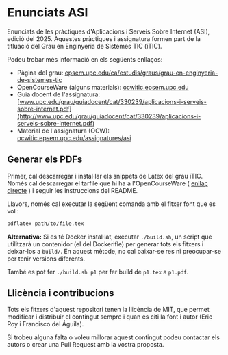 # Enunciats ASI

Enunciats de les pràctiques d'Aplicacions i Serveis Sobre Internet (ASI),
edició del 2025. Aquestes pràctiques i assignatura formen part de la titluació
del Grau en Enginyeria de Sistemes TIC (iTIC).

Podeu trobar més informació en els següents enllaços:

- Pàgina del grau: [epsem.upc.edu/ca/estudis/graus/grau-en-enginyeria-de-sistemes-tic](https://epsem.upc.edu/ca/estudis/graus/grau-en-enginyeria-de-sistemes-tic)
- OpenCourseWare (alguns materials): [ocwitic.epsem.upc.edu](https://ocwitic.epsem.upc.edu/)
- Guia docent de l'assignatura: [www.upc.edu/grau/guiadocent/cat/330239/aplicacions-i-serveis-sobre-internet.pdf](http://www.upc.edu/grau/guiadocent/cat/330239/aplicacions-i-serveis-sobre-internet.pdf)
- Material de l'assignatura (OCW): [ocwitic.epsem.upc.edu/assignatures/asi](https://ocwitic.epsem.upc.edu/assignatures/asi)

## Generar els PDFs

Primer, cal descarregar i instal·lar els snippets de Latex del grau iTIC. Només
cal descarregar el tarfile que hi ha a l'OpenCourseWare
( [enllaç directe](https://ocwitic.epsem.upc.edu/trans/latexbits/snippetsltx-20220622-1731-tar.gz/@@download/file/snippetsltx-20230606-1407.tar.gz) )
i seguir les instruccions del README.

Llavors, només cal executar la següent comanda amb el fitxer font que es vol :

```sh
pdflatex path/to/file.tex
```

**Alternativa:** Si es té Docker instal·lat, executar `./build.sh`, un script
que utilitzarà un contenidor (el del Dockerifle) per generar tots els
fitxers i deixar-los a `build/`. En aquest mètode, no cal baixar-se res ni
preocupar-se per tenir versions diferents.

També es pot fer `./build.sh p1` per fer build de `p1.tex` a `p1.pdf`.

## Llicència i contribucions

Tots els fitxers d'aquest repositori tenen la llicència de MIT, que permet
modificar i distribuir el contingut sempre i quan es citi la font i autor
(Eric Roy i Francisco del Águila).

Si trobeu alguna falta o voleu millorar aquest contingut podeu contactar els
autors o crear una Pull Request amb la vostra proposta.
